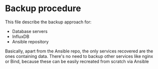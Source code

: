 # Backup procedure

This file describe the backup approach for:

- Database servers
- InfluxDB
- Ansible repository

Basically, apart from the Ansible repo, the only services recovered are the ones containing data.
There's no need to backup other services like nginx or Bind, because these can be easily recreated from scratch via Ansible

<!--
TODO:
for each service you should write these info:

- Backup coverage
- RPO (recovery point objective)
- Versioning and retention -- how many backup versions are stored and for how long
- Usability checks -- how is backup usability verified
- Restoration criteria -- when should backup be restored
- RTO (recovery time objective)
-->
